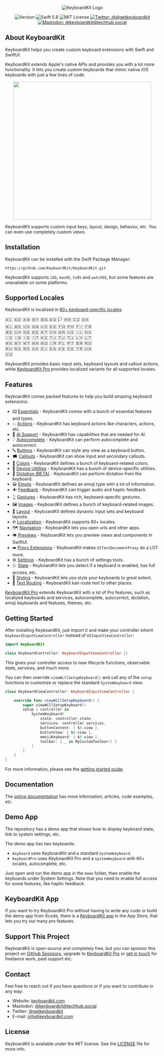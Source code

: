 <p align="center">
    <img src ="Resources/Logo_GitHub.png" alt="KeyboardKit Logo" title="KeyboardKit" />
</p>

<p align="center">
    <img src="https://img.shields.io/github/v/release/KeyboardKit/KeyboardKit?color=%2300550&sort=semver" alt="Version" />
    <img src="https://img.shields.io/badge/swift-5.8-orange.svg" alt="Swift 5.8" />
    <img src="https://img.shields.io/github/license/KeyboardKit/KeyboardKit" alt="MIT License" />
    <a href="https://twitter.com/getkeyboardkit"><img src="https://img.shields.io/twitter/url?label=Twitter&style=social&url=https%3A%2F%2Ftwitter.com%2Fgetkeyboardkit" alt="Twitter: @@getkeyboardkit" title="Twitter: @getkeyboardkit" /></a>
    <a href="https://techhub.social/@keyboardkit"><img src="https://img.shields.io/mastodon/follow/109340839247880048?domain=https%3A%2F%2Ftechhub.social&style=social" alt="Mastodon: @keyboardkit@techhub.social" title="Mastodon: @keyboardkit@techhub.social" /></a>
</p>



## About KeyboardKit

KeyboardKit helps you create custom keyboard extensions with Swift and SwiftUI. 

KeyboardKit extends Apple's native APIs and provides you with a lot more functionality. It lets you create custom keyboards that mimic native iOS keyboards with just a few lines of code. 

<p align="center">
    <img src ="Resources/Demo.gif" width=450 />
</p>

KeyboardKit supports custom input keys, layout, design, behavior, etc. You can even use completely custom views.



## Installation

KeyboardKit can be installed with the Swift Package Manager:

```
https://github.com/KeyboardKit/KeyboardKit.git
```

KeyboardKit supports `iOS`, `macOS`, `tvOS` and `watchOS`, but some features are unavailable on some platforms.



## Supported Locales

KeyboardKit is localized in [60+ keyboard-specific locales][Localization]:

🇦🇱 🇦🇪 🇦🇲 🇧🇾 🇧🇬 🇦🇩 🏳️ 🇭🇷 🇨🇿 🇩🇰 <br />
🇳🇱 🇧🇪 🇺🇸 🇬🇧 🇺🇸 🇪🇪 🇫🇴 🇵🇭 🇫🇮 🇫🇷 <br />
🇧🇪 🇨🇭 🇬🇪 🇩🇪 🇦🇹 🇨🇭 🇬🇷 🇺🇸 🇮🇱 🇭🇺 <br />
🇮🇸 🇮🇩 🇮🇪 🇮🇹 🇰🇿 🇹🇯 🇹🇯 🇹🇯 🇱🇻 🇱🇹 <br />
🇲🇰 🇲🇾 🇲🇹 🇲🇳 🇳🇴 🇮🇷 🇵🇱 🇵🇹 🇧🇷 🇷🇴 <br />
🇷🇺 🇷🇸 🇷🇸 🇸🇰 🇸🇮 🇪🇸 🇰🇪 🇸🇪 🇹🇷 🇺🇦 <br />
🇺🇿 <br />

KeyboardKit provides basic input sets, keyboard layouts and callout actions, while [KeyboardKit Pro][Pro] provides localized variants for all supported locales.



## Features

KeyboardKit comes packed features to help you build amazing keyboard extensions:

* ⌨️ [Essentials][Essentials] - KeyboardKit comes with a bunch of essential features and types.
* 💥 [Actions][Actions] - KeyboardKit has keyboard actions like characters, actions, etc.
* 🤖 [AI Support][AI] - KeyboardKit has capabilities that are needed for AI.
* 💡 [Autocomplete][Autocomplete] - KeyboardKit can perform autocomplete and autocorrect.
* 🔤 [Buttons][Buttons] - KeyboardKit can style any view as a keyboard button.
* 🗯 [Callouts][Callouts] - KeyboardKit can show input and secondary callouts.
* 🌈 [Colors][Colors] - KeyboardKit defines a bunch of keyboard-related colors.
* 📱 [Device Utilities][Device-Utilities] - KeyboardKit has a bunch of device-specific utilities.
* 🎤 [Dictation (BETA)][Dictation] - KeyboardKit can perform dictation from the keyboard.
* 😀 [Emojis][Emojis] - KeyboardKit defines an emoji type with a lot of information.
* 🔉 [Feedback][Feedback] - KeyboardKit can trigger audio and haptic feedback.
* 👆 [Gestures][Gestures] - KeyboardKit has rich, keyboard-specific gestures.
* 🖼️ [Images][Images] - KeyboardKit defines a bunch of keyboard-related images.
* 🔣 [Layout][Layout] - KeyboardKit defines dynamic input sets and keyboard layouts.
* 🌐 [Localization][Localization] - KeyboardKit supports 60+ locales.
* 🗺️ [Navigation][Navigation] - KeyboardKit lets you open urls and other apps.
* 👁 [Previews][Previews] - KeyboardKit lets you preview views and components in SwiftUI.
* ➡️ [Proxy Extensions][Proxy] - KeyboardKit makes `UITextDocumentProxy` do a LOT more.
* ⚙️ [Settings][Settings] - KeyboardKit has a bunch of settings tools.
* 🩺 [State][State] - KeyboardKit lets you detect if a keyboard is enabled, has full access, etc.
* 🎨 [Styling][Styling] - KeyboardKit lets you style your keyboards to great extent.
* 🚏 [Text Routing][Text-Routing] - KeyboardKit kan route text to other places.

[KeyboardKit Pro][Pro] extends KeyboardKit with a lot of Pro features, such as localized keyboards and services, autocomplete, autocorrect, dictation, emoji keyboards and features, themes, etc.



## Getting Started

After installing KeyboardKit, just import it and make your controller inherit ``KeyboardInputViewController`` instead of `UIInputViewController`:

```swift
import KeyboardKit

class KeyboardController: KeyboardInputViewController {}
```

This gives your controller access to new lifecycle functions, observable state, services, and much more.

You can then override `viewWillSetupKeyboard()` and call any of the `setup` functions to customize or replace the standard ``SystemKeyboard`` view:

```swift
class KeyboardViewController: KeyboardInputViewController {

    override func viewWillSetupKeyboard() {
        super.viewWillSetupKeyboard()
        setup { controller in
            SystemKeyboard(
                state: controller.state,
                services: controller.services,
                buttonContent: { $0.view },
                buttonView: { $0.view },
                emojiKeyboard: { $0.view },
                toolbar: { _ in MyCustomToolbar() }
            )
        }
    }
}
```

For more information, please see the [getting started guide][Getting-Started].



## Documentation

The [online documentation][Documentation] has more information, articles, code examples, etc.



## Demo App

The repository has a demo app that shows how to display keyboard state, link to system settings, etc.

The demo app has two keyboards: 

* `Keyboard` uses KeyboardKit and a standard `SystemKeyboard`.
* `KeyboardPro` uses KeyboardKit Pro and a `SystemKeyboard` with 60+ locales, autocomplete, etc.

Just open and run the demo app in the `Demo` folder, then enable the keyboards under System Settings. Note that you need to enable full access for some features, like haptic feedback.



## KeyboardKit App

If you want to try KeyboardKit Pro without having to write any code or build the demo app from Xcode, there is a [KeyboardKit app][App] in the App Store, that lets you try out many pro features.



## Support This Project

KeyboardKit is open-source and completely free, but you can sponsor this project on [GitHub Sponsors][Sponsors], upgrade to [KeyboardKit Pro][Pro] or [get in touch][Email] for freelance work, paid support etc.



## Contact

Feel free to reach out if you have questions or if you want to contribute in any way:

* Website: [keyboardkit.com][Website]
* Mastodon: [@keyboardkit@techhub.social][Mastodon]
* Twitter: [@getkeyboardkit][Twitter]
* E-mail: [info@keyboardkit.com][Email]



## License

KeyboardKit is available under the MIT license. See the [LICENSE][License] file for more info.



[Email]: mailto:info@getkeyboardkit.com
[Website]: https://keyboardkit.com
[Twitter]: http://twitter.com/getkeyboardkit
[Mastodon]: https://techhub.social/@keyboardkit
[Sponsors]: https://github.com/sponsors/danielsaidi

[KeyboardKit]: https://github.com/KeyboardKit/KeyboardKit
[Pro]: https://github.com/KeyboardKit/KeyboardKitPro
[Gumroad]: https://kankoda.gumroad.com
[App]: https://keyboardkit.com/app

[Documentation]: https://keyboardkit.github.io/KeyboardKit/documentation/keyboardkit/
[Getting-Started]: https://keyboardkit.github.io/KeyboardKit/documentation/keyboardkit/getting-started

[Essentials]: https://keyboardkit.github.io/KeyboardKit/documentation/keyboardkit/essentials

[Actions]: https://keyboardkit.github.io/KeyboardKit/documentation/keyboardkit/understanding-actions
[AI]: https://keyboardkit.github.io/KeyboardKit/documentation/keyboardkit/understanding-ai-support
[Autocomplete]: https://keyboardkit.github.io/KeyboardKit/documentation/keyboardkit/understanding-autocomplete
[Buttons]: https://keyboardkit.github.io/KeyboardKit/documentation/keyboardkit/understanding-buttons
[Callouts]: https://keyboardkit.github.io/KeyboardKit/documentation/keyboardkit/understanding-callouts
[Colors]: https://keyboardkit.github.io/KeyboardKit/documentation/keyboardkit/understanding-colors
[Device-Utilities]: https://keyboardkit.github.io/KeyboardKit/documentation/keyboardkit/understanding-device-utilities
[Dictation]: https://keyboardkit.github.io/KeyboardKit/documentation/keyboardkit/understanding-dictation
[Emojis]: https://keyboardkit.github.io/KeyboardKit/documentation/keyboardkit/understanding-emojis
[External]: https://keyboardkit.github.io/KeyboardKit/documentation/keyboardkit/understanding-external-keyboards
[Feedback]: https://keyboardkit.github.io/KeyboardKit/documentation/keyboardkit/understanding-feedback
[Gestures]: https://keyboardkit.github.io/KeyboardKit/documentation/keyboardkit/understanding-gestures
[Images]: https://keyboardkit.github.io/KeyboardKit/documentation/keyboardkit/understanding-images
[Layout]: https://keyboardkit.github.io/KeyboardKit/documentation/keyboardkit/understanding-layout
[Localization]: https://keyboardkit.github.io/KeyboardKit/documentation/keyboardkit/understanding-localization
[Navigation]: https://keyboardkit.github.io/KeyboardKit/documentation/keyboardkit/understanding-navigation
[Previews]: https://keyboardkit.github.io/KeyboardKit/documentation/keyboardkit/understanding-previews
[Proxy]: https://keyboardkit.github.io/KeyboardKit/documentation/keyboardkit/understanding-proxy-utilities
[Settings]: https://keyboardkit.github.io/KeyboardKit/documentation/keyboardkit/understanding-settings
[State]: https://keyboardkit.github.io/KeyboardKit/documentation/keyboardkit/understanding-state
[Styling]: https://keyboardkit.github.io/KeyboardKit/documentation/keyboardkit/understanding-styling
[Text-Routing]: https://keyboardkit.github.io/KeyboardKit/documentation/keyboardkit/understanding-text-routing

[License]: https://github.com/KeyboardKit/KeyboardKit/blob/master/LICENSE
